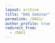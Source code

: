 ```yaml
---
layout: archive
title: "DAG Seminar"
permalink: /DAG1/
author_profile: true
redirect_from:
  - /DAG1
---
```


